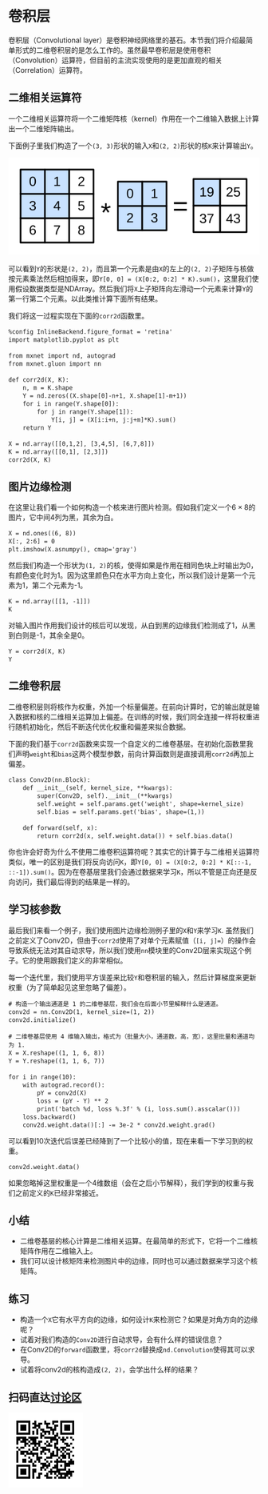 # 卷积层

卷积层（Convolutional layer）是卷积神经网络里的基石。本节我们将介绍最简单形式的二维卷积层的是怎么工作的。虽然最早卷积层是使用卷积（Convolution）运算符，但目前的主流实现使用的是更加直观的相关（Correlation）运算符。

## 二维相关运算符

一个二维相关运算符将一个二维矩阵核（kernel）作用在一个二维输入数据上计算出一个二维矩阵输出。

下面例子里我们构造了一个`(3, 3)`形状的输入`X`和`(2, 2)`形状的核`K`来计算输出`Y`。

![](../img/correlation.svg)

可以看到`Y`的形状是`(2, 2)`，而且第一个元素是由`X`的左上的`(2, 2)`子矩阵与核做按元素乘法然后相加得来，即`Y[0, 0] = (X[0:2, 0:2] * K).sum()`，这里我们使用假设数据类型是NDArray。然后我们将`X`上子矩阵向左滑动一个元素来计算`Y`的第一行第二个元素。以此类推计算下面所有结果。

我们将这一过程实现在下面的`corr2d`函数里。

```{.python .input  n=21}
%config InlineBackend.figure_format = 'retina'
import matplotlib.pyplot as plt

from mxnet import nd, autograd
from mxnet.gluon import nn

def corr2d(X, K):
    n, m = K.shape
    Y = nd.zeros((X.shape[0]-n+1, X.shape[1]-m+1))
    for i in range(Y.shape[0]):
        for j in range(Y.shape[1]):
            Y[i, j] = (X[i:i+n, j:j+m]*K).sum()
    return Y

X = nd.array([[0,1,2], [3,4,5], [6,7,8]])
K = nd.array([[0,1], [2,3]])
corr2d(X, K)
```

## 图片边缘检测

在这里让我们看一个如何构造一个核来进行图片检测。假如我们定义一个$6\times 8$的图片，它中间4列为黑，其余为白。

```{.python .input  n=66}
X = nd.ones((6, 8))
X[:, 2:6] = 0
plt.imshow(X.asnumpy(), cmap='gray')
```

然后我们构造一个形状为`(1, 2)`的核，使得如果是作用在相同色块上时输出为0，有颜色变化时为1。因为这里颜色只在水平方向上变化，所以我们设计是第一个元素为1，第二个元素为-1。

```{.python .input  n=67}
K = nd.array([[1, -1]])
K
```

对输入图片作用我们设计的核后可以发现，从白到黑的边缘我们检测成了1，从黑到白则是-1，其余全是0。

```{.python .input  n=69}
Y = corr2d(X, K)
Y
```

## 二维卷积层

二维卷积层则将核作为权重，外加一个标量偏差。在前向计算时，它的输出就是输入数据和核的二维相关运算加上偏差。在训练的时候，我们同全连接一样将权重进行随机初始化，然后不断迭代优化权重和偏差来拟合数据。

下面的我们基于`corr2d`函数来实现一个自定义的二维卷基层。在初始化函数里我们声明`weight`和`bias`这两个模型参数，前向计算函数则是直接调用`corr2d`再加上偏差。

```{.python .input  n=70}
class Conv2D(nn.Block):
    def __init__(self, kernel_size, **kwargs):
        super(Conv2D, self).__init__(**kwargs)
        self.weight = self.params.get('weight', shape=kernel_size)
        self.bias = self.params.get('bias', shape=(1,))

    def forward(self, x):
        return corr2d(x, self.weight.data()) + self.bias.data()
```

你也许会好奇为什么不使用二维卷积运算符呢？其实它的计算于与二维相关运算符类似，唯一的区别是我们将反向访问`K`，即`Y[0, 0] = (X[0:2, 0:2] * K[::-1, ::-1]).sum()`。因为在卷基层里我们会通过数据来学习`K`，所以不管是正向还是反向访问，我们最后得到的结果是一样的。

## 学习核参数

最后我们来看一个例子，我们使用图片边缘检测例子里的`X`和`Y`来学习`K`. 虽然我们之前定义了Conv2D，但由于`corr2d`使用了对单个元素赋值（`[i, j]=`）的操作会导致系统无法对其自动求导，所以我们使用`nn`模块里的Conv2D层来实现这个例子。它的使用跟我们定义的非常相似。

每一个迭代里，我们使用平方误差来比较`Y`和卷积层的输入，然后计算梯度来更新权重（为了简单起见这里忽略了偏差）。

```{.python .input  n=83}
# 构造一个输出通道是 1 的二维卷基层，我们会在后面小节里解释什么是通道。
conv2d = nn.Conv2D(1, kernel_size=(1, 2))
conv2d.initialize()

# 二维卷基层使用 4 维输入输出，格式为（批量大小，通道数，高，宽），这里批量和通道均为 1. 
X = X.reshape((1, 1, 6, 8))
Y = Y.reshape((1, 1, 6, 7))

for i in range(10):
    with autograd.record():
        pY = conv2d(X)
        loss = (pY - Y) ** 2
        print('batch %d, loss %.3f' % (i, loss.sum().asscalar()))
    loss.backward()
    conv2d.weight.data()[:] -= 3e-2 * conv2d.weight.grad()
```

可以看到10次迭代后误差已经降到了一个比较小的值，现在来看一下学习到的权重。

```{.python .input}
conv2d.weight.data()
```

如果忽略掉这里权重是一个4维数组（会在之后小节解释），我们学到的权重与我们之前定义的`K`已经非常接近。

## 小结

- 二维卷基层的核心计算是二维相关运算。在最简单的形式下，它将一个二维核矩阵作用在二维输入上。
- 我们可以设计核矩阵来检测图片中的边缘，同时也可以通过数据来学习这个核矩阵。

## 练习

- 构造一个`X`它有水平方向的边缘，如何设计`K`来检测它？如果是对角方向的边缘呢？
- 试着对我们构造的`Conv2D`进行自动求导，会有什么样的错误信息？
- 在Conv2D的`forward`函数里，将`corr2d`替换成`nd.Convolution`使得其可以求导。
- 试着将conv2d的核构造成`(2, 2)`，会学出什么样的结果？

## 扫码直达[讨论区](https://discuss.gluon.ai/t/topic/6314)

![](../img/qr_conv-layer.svg)
